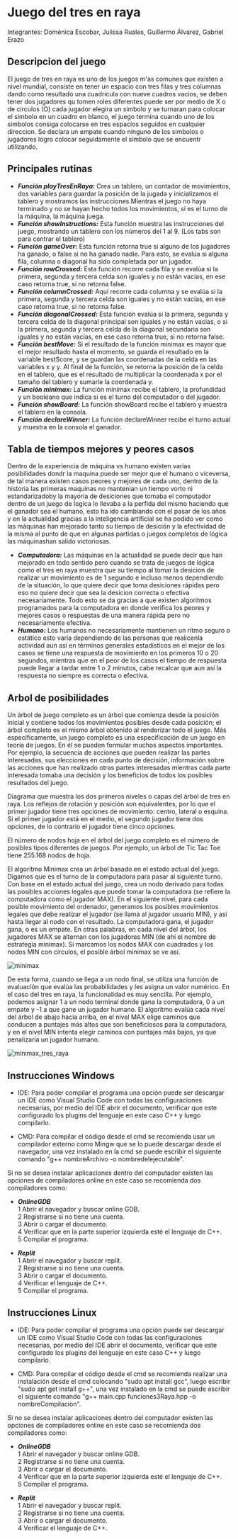 # Juego del tres en raya  
Integrantes: Doménica Escobar, Julissa Ruales, Guillermo Álvarez, Gabriel Erazo  
## Descripcion del juego  
El juego de tres en raya es uno de los juegos m'as comunes que existen a nivel mundial, consiste en tener un espacio con tres filas y tres columnas dando como resultado una cuadricula con nueve cuadros vacios, se deben tener dos jugadores qu tomen roles diferentes puede ser por medio de X o de circulos (O) cada jugador elegira un simbolo y se turnaran para colocar el simbolo en un cuadro en blanco, el juego termina cuando uno de los simbolos consiga colocarse en tres espacios seguidos en cualquier direccion. Se declara un empate cuando ninguno de los simbolos o jugadores logro colocar seguidamente el simbolo que se encuentr utilizando.  
## Principales rutinas  
- ***Función playTresEnRaya:*** Crea un tablero, un contador de movimientos, dos variables para guardar la posición de la jugada y inicializamos el tablero y mostramos las instrucciones.Mientras el juego no haya terminado y no se hayan hecho todos los movimientos, si es el turno de la máquina, la máquina juega.  
- ***Función showInstructions:*** Esta función muestra las instrucciones del juego, mostrando un tablero con los números del 1 al 9. (Los tabs son para centrar el tablero)  
- ***Función gameOver:*** Esta función retorna true si alguno de los jugadores ha ganado, o false si no ha ganado nadie. Para esto, se evalúa si alguna fila, columna o diagonal ha sido completada por un jugador.  
- ***Función rowCrossed:*** Esta función recorre cada fila y se evalúa si la primera, segunda y tercera celda son iguales y no están vacías, en ese caso retorna true, si no retorna false.  
- ***Función columnCrossed:*** Aquí recorre cada columna y se evalúa si la primera, segunda y tercera celda son iguales y no están vacías, en ese caso retorna true, si no retorna false.  
- ***Función diagonalCrossed:*** Esta función evalúa si la primera, segunda y tercera celda de la diagonal principal son iguales y no están vacías, o si la primera, segunda y tercera celda de la diagonal secundaria son iguales y no están vacías, en ese caso retorna true, si no retorna false.  
- ***Función bestMove:*** Si el resultado de la función minimax es mayor que el mejor resultado hasta el momento, se guarda el resultado en la variable bestScore, y se guardan las coordenadas de la celda en las variables x y y. Al final de la función, se retorna la posición de la celda en el tablero, que es el resultado de multiplicar la coordenada x por el tamaño del tablero y sumarle la coordenada y.  
- ***Función minimax:*** La función minimax recibe el tablero, la profundidad y un booleano que indica si es el turno del computador o del jugador.  
- ***Función showBoard:*** La función showBoard recibe el tablero y muestra el tablero en la consola.  
- ***Función declareWinner:*** La función declareWinner recibe el turno actual y muestra en la consola el ganador.  
## Tabla de tiempos mejores y peores casos  
Dentro de la experiencia de máquina vs humano existen varias posibilidades dondr la maquina puede ser mejor que el humano o viceversa, de tal manera existen casos peores y mejores de cada uno, dentro de la historia las primeras maquinas no mantenian un tiempo vorto ni estandarizadoby la mayoria de desiciones que tomaba el computador dentro de un juego de logica lo llevaba a la perfida del mismo haciendo que el ganador sea el humano, esto ha ido cambiando con el pasar de los años y en la actualidad gracias a la inteligencia artificial se ha podido ver como las máquinas han mejorado tanto su tiempo de desición y la efectividad de la misma al punto de que en algunas partidas o juegos completos de lógica las máquinashan salido victoriosas.  
- ***Computadora:*** Las máquinas en la actualidad se puede decir que han mejorado en todo sentido pero cuando se trata de juegos de lógica como el tres en raya muestra que su tiempo al tomar la desicion de realizar un movimiento es de 1 segundo e incluso menos dependiendo de la situación, lo que quiere decir que toma desiciones rápidas pero eso no quiere decir que sea la desicion correcta o efectiva necesariamente. Todo esto se da gracias a que existen algoritmos programados para la computadora en donde verifica los peores y mejores casos o respuestas de una manera rápida pero no necesariamente efectiva.  
- ***Humano:*** Los humanos no necesariamente mantienen un ritmo seguro o estático esto varía dependiendo de las personas que realicenla actividad aun así en términos generales estadísticos en el mejor de los casos se tiene una respuesta de movimiento en los primeros 10 o 20 segundos, mientras que en el peor de los casos el tiempo de respuesta puede llegar a tardar entre 1 o 2 minutos, cabe recalcar que aun así la respuesta no siempre es correcta o efectiva.  
## Arbol de posibilidades  
Un árbol de juego completo es un árbol que comienza desde la posición inicial y contiene todos los movimientos posibles desde cada posición; el árbol completo es el mismo árbol obtenido al renderizar todo el juego. Más específicamente, un juego completo es una especificación de un juego en teoría de juegos. En él se pueden formular muchos aspectos importantes. Por ejemplo, la secuencia de acciones que pueden realizar las partes interesadas, sus elecciones en cada punto de decisión, información sobre las acciones que han realizado otras partes interesadas mientras cada parte interesada tomaba una decisión y los beneficios de todos los posibles resultados del juego.  

Diagrama que muestra los dos primeros niveles o capas del árbol de tres en raya. Los reflejos de rotación y posición son equivalentes, por lo que el primer jugador tiene tres opciones de movimiento: centro, lateral o esquina. Si el primer jugador está en el medio, el segundo jugador tiene dos opciones, de lo contrario el jugador tiene cinco opciones.  

El número de nodos hoja en el árbol del juego completo es el número de posibles tipos diferentes de juegos. Por ejemplo, un árbol de Tic Tac Toe tiene 255.168 nodos de hoja.  

El algoritmo Minimax crea un árbol basado en el estado actual del juego. Digamos que es el turno de la computadora para pasar al siguiente turno. Con base en el estado actual del juego, crea un nodo derivado para todas las posibles acciones legales que puede tomar la computadora (se refiere la computadora como el jugador MAX). En el siguiente nivel, para cada posible movimiento del ordenador, generamos los posibles movimientos legales que debe realizar el jugador (se llama al jugador usuario MIN), y así hasta llegar al nodo con el resultado. La computadora gana, el jugador gana, o es un empate. En otras palabras, en cada nivel del árbol, los jugadores MAX se alternan con los jugadores MIN (de ahí el nombre de estrategia minimax). Si marcamos los nodos MAX con cuadrados y los nodos MIN con círculos, el posible árbol minimax se ve así.  

![minimax](https://user-images.githubusercontent.com/87248845/210288400-3e04c69b-62b7-4a02-ab12-a179b72327cd.png)  

De esta forma, cuando se llega a un nodo final, se utiliza una función de evaluación que evalúa las probabilidades y les asigna un valor numérico. En el caso del tres en raya, la funcionalidad es muy sencilla. Por ejemplo, podemos asignar 1 a un nodo terminal donde gana la computadora, 0 a un empate y -1 a que gane un jugador humano. El algoritmo evalúa cada nivel del árbol de abajo hacia arriba, en el nivel MAX elige caminos que conducen a puntajes más altos que son beneficiosos para la computadora, y en el nivel MIN intenta elegir caminos con puntajes más bajos, ya que penalizaría un jugador humano.  

![minimax_tres_raya](https://user-images.githubusercontent.com/87248845/210288650-bdbc7cd0-3c38-404f-a183-02202ec045bb.png)


## Instrucciones Windows  
- IDE: Para poder compilar el programa una opción puede ser descargar un IDE como Visual Studio Code con todas las configuraciones necesarias, por medio del IDE abrir el documento, verificar que este configurado los plugins del lenguaje en este caso C++ y luego compilarlo.  

- CMD: Para compilar el código desde el cmd se recomienda usar un compilador externo como Mingw que se lo puede descargar desde el navegador, una vez instalado en la cmd se puede escribir el siguiente comando "g++ nombreArchivo -o nombredelejecutable".

Si no se desea instalar aplicaciones dentro del computador existen las opciones de compiladores online en este caso se recomienda dos compiladores como:  

- ***OnlineGDB***  
1 Abrir el navegador y buscar online GDB.  
2 Registrarse si no tiene una cuenta.  
3 Abrir o cargar el documento.  
4 Verificar que en la parte superior izquierda esté el lenguaje de C++.  
5 Compilar el programa.  

- ***Replit***  
1 Abrir el navegador y buscar replit.  
2 Registrarse si no tiene una cuenta.  
3 Abrir o cargar el documento.  
4 Verificar el lenguaje de C++.  
5 Compilar el programa.  
## Instrucciones Linux  
- IDE: Para poder compilar el programa una opción puede ser descargar un IDE como Visual Studio Code con todas las configuraciones necesarias, por medio del IDE abrir el documento, verificar que este configurado los plugins del lenguaje en este caso C++ y luego compilarlo.  

- CMD: Para compilar el código desde el cmd se recomienda realizar una instalación desde el cmd colocando "sudo apt install gcc", luego escribir "sudo apt get install g++", una vez instalado en la cmd se puede escribir el siguiente comando "g++ main.cpp funciones3Raya.hpp -o nombreCompilacion".  

Si no se desea instalar aplicaciones dentro del computador existen las opciones de compiladores online en este caso se recomienda dos compiladores como:  

- ***OnlineGDB***  
1 Abrir el navegador y buscar online GDB.  
2 Registrarse si no tiene una cuenta.  
3 Abrir o cargar el documento.  
4 Verificar que en la parte superior izquierda esté el lenguaje de C++.  
5 Compilar el programa.  

- ***Replit***  
1 Abrir el navegador y buscar replit.  
2 Registrarse si no tiene una cuenta.  
3 Abrir o cargar el documento.  
4 Verificar el lenguaje de C++.
